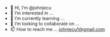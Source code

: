 - 👋 Hi, I’m @johnjecu
- 👀 I’m interested in ...
- 🌱 I’m currently learning ...
- 💞️ I’m looking to collaborate on ...
- 📫 How to reach me ... johnjecu1@gmail.com

<!---
johnjecu/johnjecu is a ✨ special ✨ repository because its `README.md` (this file) appears on your GitHub profile.
You can click the Preview link to take a look at your changes.
--->
